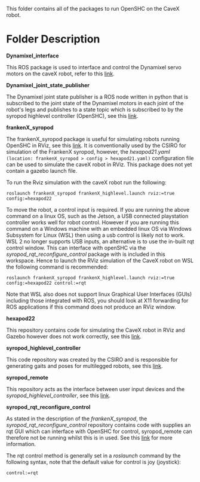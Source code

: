 This folder contains all of the packages to run OpenSHC on the CaveX robot.

# Folder Description
**Dynamixel_interface**

This ROS package is used to interface and control the Dynamixel servo motors on the caveX robot, refer to this [link](https://github.com/csiro-robotics/dynamixel_interface).

**Dynamixel_joint_state_publisher**

The Dynamixel joint state publisher is a ROS node written in python that is subscribed to the joint state of the Dynamixel motors in each joint of the robot's legs and publishes to a state topic which is subscribed to by the syropod highlevel controller (OpenSHC), see this [link](https://github.com/csiro-robotics/dynamixel_joint_state_publisher).

**frankenX_syropod**

The frankenX_syropod package is useful for simulating robots running OpenSHC in RViz, see this [link](https://github.com/csiro-robotics/frankenX_syropod/tree/master).
It is conventionally used by the CSIRO for simulation of the FrankenX syropod, however, the *hexapod21.yaml* `(location: frankenX_syropod > config > hexapod21.yaml)` configuration file can be used to simulate the caveX robot in RViz.
This package does not yet contain a gazebo launch file.

To run the Rviz simulation with the caveX robot run the following:

`roslaunch frankenX_syropod frankenX_highlevel.launch rviz:=true config:=hexapod22`

To move the robot, a control input is required. If you are running the above command on a linux OS, such as the Jetson, a USB connected playstation controller works well for robot control. However if you are running this command on a Windows machine with an embedded linux OS via Windows Subsystem for Linux (WSL) then using a usb control is likely not to work. WSL 2 no longer supports USB inputs, an alternative is to use the in-built rqt control window. This can interface with openSHC via the *syropod_rqt_reconfigure_control* package with is included in this workspace. Hence to launch the RViz simulation of the CaveX robot on WSL the following command  is recommended:

`roslaunch frankenX_syropod frankenX_highlevel.launch rviz:=true config:=hexapod22 control:=rqt`

Note that WSL also does not support linux Graphical User Interfaces (GUIs) including those integrated with ROS, you should look at X11 forwarding for ROS applications if this command does not produce an RViz window.

**hexapod22**

This repository contains code for simulating the CaveX robot in RViz and Gazebo however does not work correctly, see this [link](https://github.com/CaveX/hexapod22/blob/main/README.md).

**syropod_highlevel_controller**

This code repository was created by the CSIRO and is responsible for generating gaits and poses for multilegged robots, see this [link](https://github.com/csiro-robotics/syropod_highlevel_controller).

**syropod_remote**

This repository acts as the interface between user input devices and the *syropod_highlevel_controller*, see this [link](https://github.com/csiro-robotics/syropod_remote).

**syropod_rqt_reconfigure_control**

As stated in the description of the *frankenX_syropod*, the *syropod_rqt_reconfigure_control* repository contains code with supplies an rqt GUI which can interface with OpenSHC for control, syropod_remote can therefore not be running whilst this is in used. See this [link](https://github.com/csiro-robotics/syropod_rqt_reconfigure_control) for more information.

The rqt control method is generally set in a *roslaunch* command by the following syntax, note that the default value for control is joy (joystick):

`control:=rqt`
